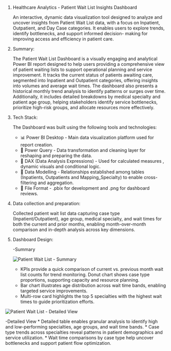 1. Healthcare Analytics - Patient Wait List Insights Dashboard

	An interactive, dynamic data visualization tool designed to analyze and uncover insights from Patient Wait List data, with a focus on Inpatient, Outpatient, and Day Case categories. It enables users to explore trends, identify bottlenecks, and support informed decision-	          making for improving access and efficiency in patient care.
   

2. Summary:
   
   The Patient Wait List Dashboard is a visually engaging and analytical Power BI report designed to help users providing a comprehensive view of patient waiting      lists to support operational planning and service improvement. It tracks the current status of patients awaiting care, segmented into Inpatient and Outpatient      categories, offering insights into volumes and average wait times. The dashboard also presents a historical monthly trend analysis to identify patterns or          surges over time. Additionally, it includes detailed breakdowns by medical specialty and patient age group, helping stakeholders identify service bottlenecks,      prioritize high-risk groups, and allocate resources more effectively.

3. Tech Stack:
   
	The Dashboard was built using the following tools and technologies:
	* 📊 Power BI Desktop - Main data visualization platform used for report creation.
	* 📂 Power Query - Data transformation and cleaning layer for reshaping and preparing the data.
	* 🧠 DAX (Data Analysis Expressions) - Used for calculated measures , dynamic visuals and conditional logic.
	* 📝 Data Modelling - Relationships established among tables (Inpatients, Outpatients and Mapping_Specialty) to enable cross-filtering and aggregation.
	* 📁 File Format - .pbix for development and .png for dashboard reviews.

  
  
4. Data collection and preparation:
   
    Collected patient wait list data capturing case type (Inpatient/Outpatient), age group, medical specialty, and wait times for both the current and prior            months, enabling month-over-month comparison and in-depth analysis across key dimensions.

5. Dashboard Design:
   
    -Summary
   
   ![Patient Wait List - Summary](https://github.com/user-attachments/assets/24155ead-1a52-42fc-b5ad-a6dc095ddbcd)

	* KPIs provide a quick comparison of current vs. previous month wait list counts for trend monitoring.
	Donut chart shows case type proportions, supporting capacity and resource planning.
	* Bar chart illustrates age distribution across wait time bands, enabling targeted service improvements.
	* Multi-row card highlights the top 5 specialties with the highest wait times to guide prioritization efforts.

  ![Patient Wait List - Detailed View](https://github.com/user-attachments/assets/b8f33027-e63d-488a-b1c2-d2cab94a5a52)

   -Detailed View
	* Detailed table enables granular analysis to identify high and low-performing specialties, age groups, and wait time bands.
	* Case type trends across specialties reveal patterns in patient demographics and service utilization.
	* Wait time comparisons by case type help uncover bottlenecks and support patient flow optimization.
